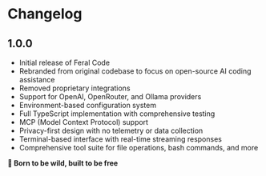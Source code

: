 # Changelog

## 1.0.0

- Initial release of Feral Code
- Rebranded from original codebase to focus on open-source AI coding assistance
- Removed proprietary integrations 
- Support for OpenAI, OpenRouter, and Ollama providers
- Environment-based configuration system
- Full TypeScript implementation with comprehensive testing
- MCP (Model Context Protocol) support
- Privacy-first design with no telemetry or data collection
- Terminal-based interface with real-time streaming responses
- Comprehensive tool suite for file operations, bash commands, and more

**🐺 Born to be wild, built to be free**